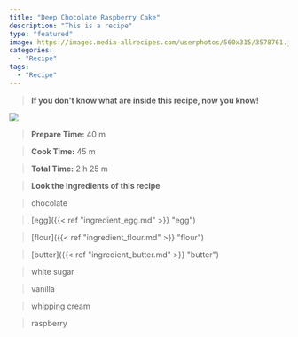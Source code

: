 ```yaml
---
title: "Deep Chocolate Raspberry Cake"
description: "This is a recipe"
type: "featured"
image: https://images.media-allrecipes.com/userphotos/560x315/3578761.jpg
categories: 
  - "Recipe"
tags: 
  - "Recipe"
---
```



>**If you don't know what are inside this recipe, now you know!**

![](../images/Recipes-Banner.jpg)
> **Prepare Time:** 40 m


> **Cook Time:** 45 m


> **Total Time:** 2 h 25 m

> **Look the ingredients of this recipe**

> chocolate

> [egg]({{< ref "ingredient_egg.md" >}} "egg")

> [flour]({{< ref "ingredient_flour.md" >}} "flour")

> [butter]({{< ref "ingredient_butter.md" >}} "butter")

> white sugar

> vanilla

> whipping cream

> raspberry

